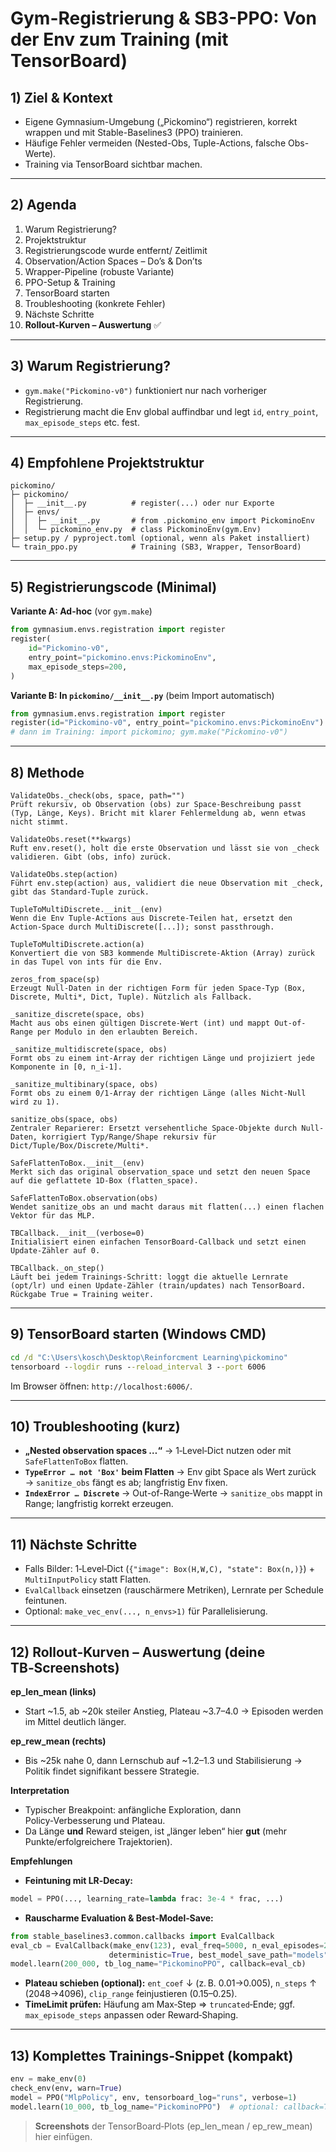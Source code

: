 # Gym-Registrierung & SB3-PPO: Von der Env zum Training (mit TensorBoard)

## 1) Ziel & Kontext
- Eigene Gymnasium-Umgebung („Pickomino“) registrieren, korrekt wrappen und mit Stable-Baselines3 (PPO) trainieren.
- Häufige Fehler vermeiden (Nested-Obs, Tuple-Actions, falsche Obs-Werte).
- Training via TensorBoard sichtbar machen.

---

## 2) Agenda
1. Warum Registrierung?
2. Projektstruktur
3. Registrierungscode wurde entfernt/ Zeitlimit
4. Observation/Action Spaces – Do’s & Don’ts
5. Wrapper-Pipeline (robuste Variante)
6. PPO-Setup & Training
7. TensorBoard starten
8. Troubleshooting (konkrete Fehler)
9. Nächste Schritte
10. **Rollout-Kurven – Auswertung** ✅

---

## 3) Warum Registrierung?
- `gym.make("Pickomino-v0")` funktioniert nur nach vorheriger Registrierung.
- Registrierung macht die Env global auffindbar und legt `id`, `entry_point`, `max_episode_steps` etc. fest.

---

## 4) Empfohlene Projektstruktur
```
pickomino/
├─ pickomino/
│  ├─ __init__.py          # register(...) oder nur Exporte
│  ├─ envs/
│  │  ├─ __init__.py       # from .pickomino_env import PickominoEnv
│  │  └─ pickomino_env.py  # class PickominoEnv(gym.Env)
├─ setup.py / pyproject.toml (optional, wenn als Paket installiert)
└─ train_ppo.py            # Training (SB3, Wrapper, TensorBoard)
```

---

## 5) Registrierungscode (Minimal)
**Variante A: Ad-hoc** (vor `gym.make`)
```python
from gymnasium.envs.registration import register
register(
    id="Pickomino-v0",
    entry_point="pickomino.envs:PickominoEnv",
    max_episode_steps=200,
)
```
**Variante B: In `pickomino/__init__.py`** (beim Import automatisch)
```python
from gymnasium.envs.registration import register
register(id="Pickomino-v0", entry_point="pickomino.envs:PickominoEnv")
# dann im Training: import pickomino; gym.make("Pickomino-v0")
```

---



## 8) Methode
```
ValidateObs._check(obs, space, path="")
Prüft rekursiv, ob Observation (obs) zur Space-Beschreibung passt (Typ, Länge, Keys). Bricht mit klarer Fehlermeldung ab, wenn etwas nicht stimmt.

ValidateObs.reset(**kwargs)
Ruft env.reset(), holt die erste Observation und lässt sie von _check validieren. Gibt (obs, info) zurück.

ValidateObs.step(action)
Führt env.step(action) aus, validiert die neue Observation mit _check, gibt das Standard-Tuple zurück.

TupleToMultiDiscrete.__init__(env)
Wenn die Env Tuple-Actions aus Discrete-Teilen hat, ersetzt den Action-Space durch MultiDiscrete([...]); sonst passthrough.

TupleToMultiDiscrete.action(a)
Konvertiert die von SB3 kommende MultiDiscrete-Aktion (Array) zurück in das Tupel von ints für die Env.

zeros_from_space(sp)
Erzeugt Null-Daten in der richtigen Form für jeden Space-Typ (Box, Discrete, Multi*, Dict, Tuple). Nützlich als Fallback.

_sanitize_discrete(space, obs)
Macht aus obs einen gültigen Discrete-Wert (int) und mappt Out-of-Range per Modulo in den erlaubten Bereich.

_sanitize_multidiscrete(space, obs)
Formt obs zu einem int-Array der richtigen Länge und projiziert jede Komponente in [0, n_i-1].

_sanitize_multibinary(space, obs)
Formt obs zu einem 0/1-Array der richtigen Länge (alles Nicht-Null wird zu 1).

sanitize_obs(space, obs)
Zentraler Reparierer: Ersetzt versehentliche Space-Objekte durch Null-Daten, korrigiert Typ/Range/Shape rekursiv für Dict/Tuple/Box/Discrete/Multi*.

SafeFlattenToBox.__init__(env)
Merkt sich das original observation_space und setzt den neuen Space auf die geflattete 1D-Box (flatten_space).

SafeFlattenToBox.observation(obs)
Wendet sanitize_obs an und macht daraus mit flatten(...) einen flachen Vektor für das MLP.

TBCallback.__init__(verbose=0)
Initialisiert einen einfachen TensorBoard-Callback und setzt einen Update-Zähler auf 0.

TBCallback._on_step()
Läuft bei jedem Trainings-Schritt: loggt die aktuelle Lernrate (opt/lr) und einen Update-Zähler (train/updates) nach TensorBoard. Rückgabe True = Training weiter.
```

---

## 9) TensorBoard starten (Windows CMD)
```cmd
cd /d "C:\Users\kosch\Desktop\Reinforcment Learning\pickomino"
tensorboard --logdir runs --reload_interval 3 --port 6006
```
Im Browser öffnen: `http://localhost:6006/`.

---

## 10) Troubleshooting (kurz)
- **„Nested observation spaces …“** → 1‑Level‑Dict nutzen oder mit `SafeFlattenToBox` flatten.
- **`TypeError … not 'Box'` beim Flatten** → Env gibt Space als Wert zurück → `sanitize_obs` fängt es ab; langfristig Env fixen.
- **`IndexError … Discrete`** → Out-of-Range‑Werte → `sanitize_obs` mappt in Range; langfristig korrekt erzeugen.

---


## 11) Nächste Schritte
- Falls Bilder: 1‑Level‑Dict (`{"image": Box(H,W,C), "state": Box(n,)}`) + `MultiInputPolicy` statt Flatten.
- `EvalCallback` einsetzen (rauschärmere Metriken), Lernrate per Schedule feintunen.
- Optional: `make_vec_env(..., n_envs>1)` für Parallelisierung.

---

## 12) Rollout‑Kurven – Auswertung (deine TB‑Screenshots)
**ep_len_mean (links)**  
- Start ~1.5, ab ~20k steiler Anstieg, Plateau ~3.7–4.0 → Episoden werden im Mittel deutlich länger.

**ep_rew_mean (rechts)**  
- Bis ~25k nahe 0, dann Lernschub auf ~1.2–1.3 und Stabilisierung → Politik findet signifikant bessere Strategie.

**Interpretation**  
- Typischer Breakpoint: anfängliche Exploration, dann Policy‑Verbesserung und Plateau.
- Da Länge **und** Reward steigen, ist „länger leben“ hier **gut** (mehr Punkte/erfolgreichere Trajektorien).

**Empfehlungen**  
- **Feintuning mit LR‑Decay:**
```python
model = PPO(..., learning_rate=lambda frac: 3e-4 * frac, ...)
```
- **Rauscharme Evaluation & Best‑Model‑Save:**
```python
from stable_baselines3.common.callbacks import EvalCallback
eval_cb = EvalCallback(make_env(123), eval_freq=5000, n_eval_episodes=20,
                      deterministic=True, best_model_save_path="models", log_path="eval")
model.learn(200_000, tb_log_name="PickominoPPO", callback=eval_cb)
```
- **Plateau schieben (optional):** `ent_coef` ↓ (z. B. 0.01→0.005), `n_steps` ↑ (2048→4096), `clip_range` feinjustieren (0.15–0.25).
- **TimeLimit prüfen:** Häufung am Max‑Step ⇒ `truncated`‑Ende; ggf. `max_episode_steps` anpassen oder Reward‑Shaping.

---

## 13) Komplettes Trainings‑Snippet (kompakt)
```python
env = make_env(0)
check_env(env, warn=True)
model = PPO("MlpPolicy", env, tensorboard_log="runs", verbose=1)
model.learn(10_000, tb_log_name="PickominoPPO")  # optional: callback=TBCallback()
```

> **Screenshots** der TensorBoard‑Plots (ep_len_mean / ep_rew_mean) hier einfügen.
